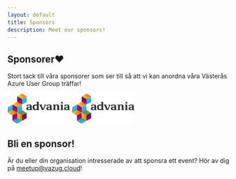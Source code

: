 ```yaml
---
layout: default
title: Sponsors
description: Meet our sponsors!
---
```


## Sponsorer❤️

Stort tack till våra sponsorer som ser till så att vi kan anordna våra Västerås Azure User Group träffar!


![Advania](./media/sponsors/advania.png "Advania")
![Sogeti](./media/sponsors/advania.png "Sogeti")

## Bli en sponsor!

Är du eller din organisation intresserade av att sponsra ett event? Hör av dig på meetup@vazug.cloud!
